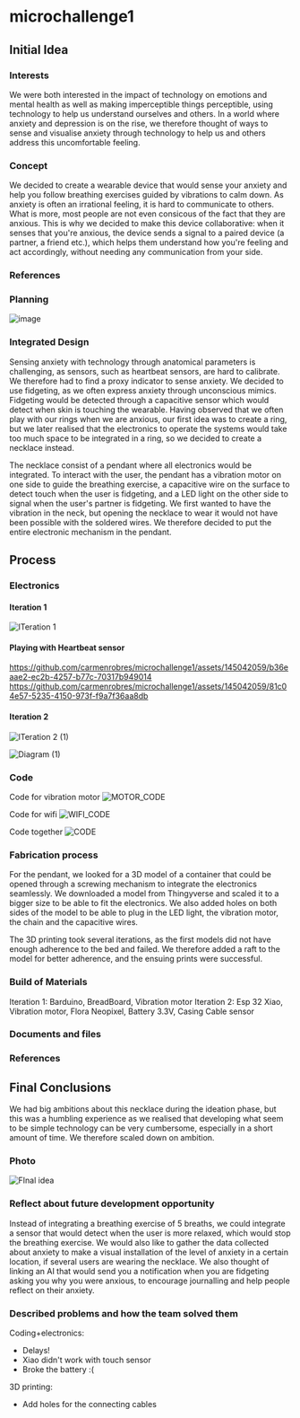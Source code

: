 # microchallenge1

## Initial Idea
### Interests
We were both interested in the impact of technology on emotions and mental health as well as making imperceptible things perceptible, using technology to help us understand ourselves and others. In a world where anxiety and depression is on the rise, we therefore thought of ways to sense and visualise anxiety through technology to help us and others address this uncomfortable feeling.
### Concept
We decided to create a wearable device that would sense your anxiety and help you follow breathing exercises guided by vibrations to calm down. As anxiety is often an irrational feeling, it is hard to communicate to others. What is more, most people are not even consicous of the fact that they are anxious. This is why we decided to make this device collaborative: when it senses that you're anxious, the device sends a signal to a paired device (a partner, a friend etc.), which helps them understand how you're feeling and act accordingly, without needing any communication from your side.
### References
### Planning
![image](https://github.com/carmenrobres/microchallenge1/assets/145042059/e4d4272d-3707-42e0-b500-31bdad4e0203)

### Integrated Design 
Sensing anxiety with technology through anatomical parameters is challenging, as sensors, such as heartbeat sensors, are hard to calibrate. We therefore had to find a proxy indicator to sense anxiety. We decided to use fidgeting, as we often express anxiety through unconscious mimics. Fidgeting would be detected through a capacitive sensor which would detect when skin is touching the wearable. Having observed that we often play with our rings when we are anxious, our first idea was to create a ring, but we later realised that the electronics to operate the systems would take too much space to be integrated in a ring, so we decided to create a necklace instead.

The necklace consist of a pendant where all electronics would be integrated. To interact with the user, the pendant has a vibration motor on one side to guide the breathing exercise, a capacitive wire on the surface to detect touch when the user is fidgeting, and a LED light on the other side to signal when the user's partner is fidgeting. We first wanted to have the vibration in the neck, but opening the necklace to wear it would not have been possible with the soldered wires. We therefore decided to put the entire electronic mechanism in the pendant. 

## Process
### Electronics

#### Iteration 1
![ITeration 1](https://github.com/carmenrobres/microchallenge1/assets/145042059/52a172f3-bdde-4a2e-be31-88d34c86e9b0)

#### Playing with Heartbeat sensor


https://github.com/carmenrobres/microchallenge1/assets/145042059/b36eaae2-ec2b-4257-b77c-70317b949014
https://github.com/carmenrobres/microchallenge1/assets/145042059/81c04e57-5235-4150-973f-f9a7f36aa8db

#### Iteration 2

![ITeration 2 (1)](https://github.com/carmenrobres/microchallenge1/assets/145042059/b8a68586-0f7e-45b8-8094-b3b721644305)

![Diagram (1)](https://github.com/carmenrobres/microchallenge1/assets/145042059/945f7ad1-847c-4cf7-a443-52fc0cc5b395)


### Code

Code for vibration motor
![MOTOR_CODE](https://github.com/carmenrobres/microchallenge1/assets/145042059/e9527346-c5eb-4178-a97d-9507a5110c37)

Code for wifi
![WIFI_CODE](https://github.com/carmenrobres/microchallenge1/assets/145042059/d961ff6f-c2b7-4504-a207-ec870e60c32d)

Code together
![CODE](https://github.com/carmenrobres/microchallenge1/assets/145042059/3b1b0a4c-38b0-4758-bf15-1d8a3d4c4214)

### Fabrication process
For the pendant, we looked for a 3D model of a container that could be opened through a screwing mechanism to integrate the electronics seamlessly. We downloaded a model from Thingyverse and scaled it to a bigger size to be able to fit the electronics. We also added holes on both sides of the model to be able to plug in the LED light, the vibration motor, the chain and the capacitive wires.

The 3D printing took several iterations, as the first models did not have enough adherence to the bed and failed. We therefore added a raft to the model for better adherence, and the ensuing prints were successful.

### Build of Materials

Iteration 1: Barduino, BreadBoard, Vibration motor
Iteration 2: Esp 32 Xiao, Vibration motor, Flora Neopixel, Battery 3.3V, Casing
Cable sensor


### Documents and files
### References

## Final Conclusions
We had big ambitions about this necklace during the ideation phase, but this was a humbling experience as we realised that developing what seem to be simple technology can be very cumbersome, especially in a short amount of time. We therefore scaled down on ambition. 

### Photo
![FInal idea](https://github.com/carmenrobres/microchallenge1/assets/145042059/fce539fc-656c-4bfc-a830-deaddc43f828)

### Reflect about future development opportunity
Instead of integrating a breathing exercise of 5 breaths, we could integrate a sensor that would detect when the user is more relaxed, which would stop the breathing exercise. 
We would also like to gather the data collected about anxiety to make a visual installation of the level of anxiety in a certain location, if several users are wearing the necklace.
We also thought of linking an AI that would send you a notification when you are fidgeting asking you why you were anxious, to encourage journalling and help people reflect on their anxiety.

### Described problems and how the team solved them

Coding+electronics:
- Delays!
- Xiao didn't work with touch sensor
- Broke the battery :(

3D printing:
- Add holes for the connecting cables


